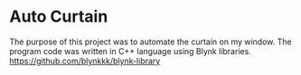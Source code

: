 # Auto Curtain
The purpose of this project was to automate the curtain on my window. The program code was written in C++ language using Blynk libraries. https://github.com/blynkkk/blynk-library
